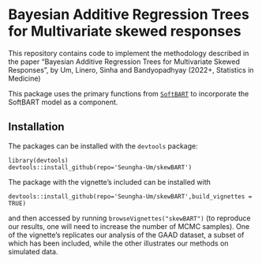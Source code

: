 # Bayesian Additive Regression Trees for Multivariate skewed responses

This repository contains code to implement the methodology described in
the paper “Bayesian Additive Regression Trees for Multivariate Skewed
Responses”, by Um, Linero, Sinha and Bandyopadhyay (2022+, Statistics in
Medicine)

This package uses the primary functions from
[`SoftBART`](https://github.com/theodds/SoftBART) to incorporate the
SoftBART model as a component.

## Installation

The packages can be installed with the `devtools` package:

    library(devtools) 
    devtools::install_github(repo='Seungha-Um/skewBART') 

The package with the vignette’s included can be installed with

    devtools::install_github(repo='Seungha-Um/skewBART',build_vignettes = TRUE) 

and then accessed by running `browseVignettes("skewBART")` (to reproduce
our results, one will need to increase the number of MCMC samples). One
of the vignette’s replicates our analysis of the GAAD dataset, a subset
of which has been included, while the other illustrates our methods on
simulated data.
